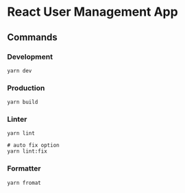 # React User Management App

## Commands

### Development
```shell
yarn dev
```
### Production
```shell
yarn build
```
### Linter
```shell
yarn lint

# auto fix option
yarn lint:fix
```
### Formatter
```shell
yarn fromat
```
